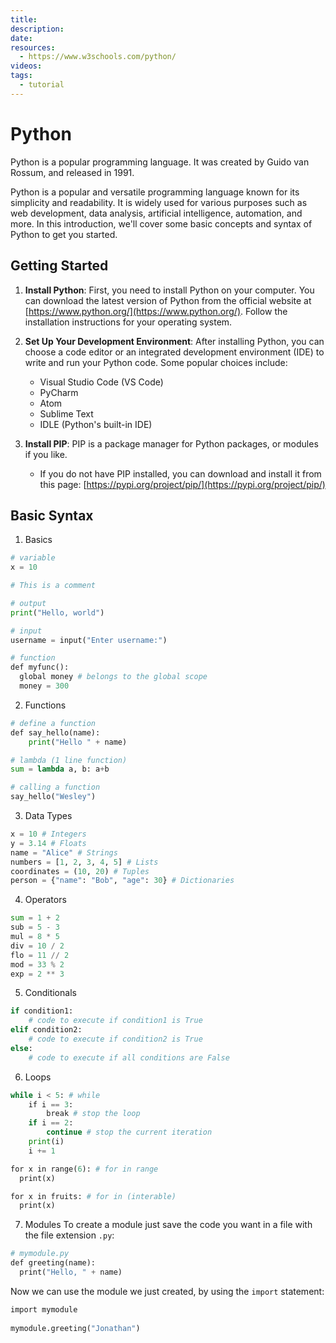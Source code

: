 ```yaml
---
title: 
description: 
date: 
resources:
  - https://www.w3schools.com/python/
videos: 
tags:
  - tutorial
---
```

# Python

Python is a popular programming language. It was created by Guido van Rossum, and released in 1991.

Python is a popular and versatile programming language known for its simplicity and readability. It is widely used for various purposes such as web development, data analysis, artificial intelligence, automation, and more. In this introduction, we'll cover some basic concepts and syntax of Python to get you started.

## Getting Started

1. **Install Python**: First, you need to install Python on your computer. You can download the latest version of Python from the official website at [https://www.python.org/](https://www.python.org/). Follow the installation instructions for your operating system.

2. **Set Up Your Development Environment**: After installing Python, you can choose a code editor or an integrated development environment (IDE) to write and run your Python code. Some popular choices include:
	- Visual Studio Code (VS Code)
	- PyCharm
	- Atom
	- Sublime Text
	- IDLE (Python's built-in IDE)
	
3. **Install PIP**: PIP is a package manager for Python packages, or modules if you like.
	- If you do not have PIP installed, you can download and install it from this page: [https://pypi.org/project/pip/](https://pypi.org/project/pip/)

## Basic Syntax

1. Basics
```python
# variable
x = 10

# This is a comment

# output
print("Hello, world")

# input
username = input("Enter username:")

# function
def myfunc():  
  global money # belongs to the global scope
  money = 300
```

2. Functions
```python
# define a function
def say_hello(name): 
	print("Hello " + name)

# lambda (1 line function)
sum = lambda a, b: a+b

# calling a function
say_hello("Wesley")
```

3. Data Types
```python
x = 10 # Integers
y = 3.14 # Floats
name = "Alice" # Strings
numbers = [1, 2, 3, 4, 5] # Lists
coordinates = (10, 20) # Tuples
person = {"name": "Bob", "age": 30} # Dictionaries
```

4. Operators
```python
sum = 1 + 2
sub = 5 - 3
mul = 8 * 5
div = 10 / 2
flo = 11 // 2
mod = 33 % 2
exp = 2 ** 3
```

5. Conditionals
```python
if condition1:
    # code to execute if condition1 is True
elif condition2:
    # code to execute if condition2 is True
else:
    # code to execute if all conditions are False
```

6. Loops
```python
while i < 5: # while	
	if i == 3:  
	    break # stop the loop
	if i == 2:
		continue # stop the current iteration
	print(i)
	i += 1

for x in range(6): # for in range
  print(x)

for x in fruits: # for in (interable)
  print(x)
```

7. Modules
To create a module just save the code you want in a file with the file extension `.py`:

```python
# mymodule.py
def greeting(name):  
  print("Hello, " + name)
```

Now we can use the module we just created, by using the `import` statement:

```python
import mymodule  
  
mymodule.greeting("Jonathan")
```